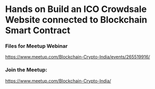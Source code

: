 # Hands on Build an ICO Crowdsale Website connected to Blockchain Smart Contract

### Files for Meetup Webinar 
https://www.meetup.com/Blockchain-Crypto-India/events/265519916/

### Join the Meetup: 
https://www.meetup.com/Blockchain-Crypto-India/

